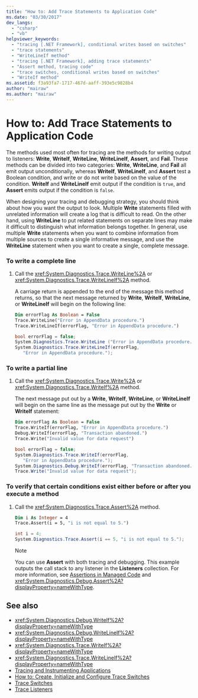 ```yaml
---
title: "How to: Add Trace Statements to Application Code"
ms.date: "03/30/2017"
dev_langs: 
  - "csharp"
  - "vb"
helpviewer_keywords: 
  - "tracing [.NET Framework], conditional writes based on switches"
  - "trace statements"
  - "WriteLineIf method"
  - "tracing [.NET Framework], adding trace statements"
  - "Assert method, tracing code"
  - "trace switches, conditional writes based on switches"
  - "WriteIf method"
ms.assetid: f3a93fa7-1717-467d-aaff-393e5c9828b4
author: "mairaw"
ms.author: "mairaw"
---
```

# How to: Add Trace Statements to Application Code
The methods used most often for tracing are the methods for writing output to listeners: **Write**, **WriteIf**, **WriteLine**, **WriteLineIf**, **Assert**, and **Fail**. These methods can be divided into two categories: **Write**, **WriteLine**, and **Fail** all emit output unconditionally, whereas **WriteIf**, **WriteLineIf**, and **Assert** test a Boolean condition, and write or do not write based on the value of the condition. **WriteIf** and **WriteLineIf** emit output if the condition is `true`, and **Assert** emits output if the condition is `false`.  
  
 When designing your tracing and debugging strategy, you should think about how you want the output to look. Multiple **Write** statements filled with unrelated information will create a log that is difficult to read. On the other hand, using **WriteLine** to put related statements on separate lines may make it difficult to distinguish what information belongs together. In general, use multiple **Write** statements when you want to combine information from multiple sources to create a single informative message, and use the **WriteLine** statement when you want to create a single, complete message.  
  
### To write a complete line  
  
1. Call the <xref:System.Diagnostics.Trace.WriteLine%2A> or <xref:System.Diagnostics.Trace.WriteLineIf%2A> method.  
  
     A carriage return is appended to the end of the message this method returns, so that the next message returned by **Write**, **WriteIf**, **WriteLine**, or **WriteLineIf** will begin on the following line:  
  
    ```vb  
    Dim errorFlag As Boolean = False  
    Trace.WriteLine("Error in AppendData procedure.")  
    Trace.WriteLineIf(errorFlag, "Error in AppendData procedure.")  
    ```  
  
    ```csharp  
    bool errorFlag = false;  
    System.Diagnostics.Trace.WriteLine ("Error in AppendData procedure.");  
    System.Diagnostics.Trace.WriteLineIf(errorFlag,   
       "Error in AppendData procedure.");  
    ```  
  
### To write a partial line  
  
1. Call the <xref:System.Diagnostics.Trace.Write%2A> or <xref:System.Diagnostics.Trace.WriteIf%2A> method.  
  
     The next message put out by a **Write**, **WriteIf**, **WriteLine**, or **WriteLineIf** will begin on the same line as the message put out by the **Write** or **WriteIf** statement:  
  
    ```vb  
    Dim errorFlag As Boolean = False  
    Trace.WriteIf(errorFlag, "Error in AppendData procedure.")  
    Debug.WriteIf(errorFlag, "Transaction abandoned.")  
    Trace.Write("Invalid value for data request")  
    ```  
  
    ```csharp  
    bool errorFlag = false;  
    System.Diagnostics.Trace.WriteIf(errorFlag,   
       "Error in AppendData procedure.");  
    System.Diagnostics.Debug.WriteIf(errorFlag, "Transaction abandoned.");  
    Trace.Write("Invalid value for data request");  
    ```  
  
### To verify that certain conditions exist either before or after you execute a method  
  
1. Call the <xref:System.Diagnostics.Trace.Assert%2A> method.  
  
    ```vb  
    Dim i As Integer = 4  
    Trace.Assert(i = 5, "i is not equal to 5.")  
    ```  
  
    ```csharp  
    int i = 4;  
    System.Diagnostics.Trace.Assert(i == 5, "i is not equal to 5.");  
    ```  
  
    > [!NOTE]
    >  You can use **Assert** with both tracing and debugging. This example outputs the call stack to any listener in the **Listeners** collection. For more information, see [Assertions in Managed Code](/visualstudio/debugger/assertions-in-managed-code) and <xref:System.Diagnostics.Debug.Assert%2A?displayProperty=nameWithType>.  
  
## See also

- <xref:System.Diagnostics.Debug.WriteIf%2A?displayProperty=nameWithType>
- <xref:System.Diagnostics.Debug.WriteLineIf%2A?displayProperty=nameWithType>
- <xref:System.Diagnostics.Trace.WriteIf%2A?displayProperty=nameWithType>
- <xref:System.Diagnostics.Trace.WriteLineIf%2A?displayProperty=nameWithType>
- [Tracing and Instrumenting Applications](../../../docs/framework/debug-trace-profile/tracing-and-instrumenting-applications.md)
- [How to: Create, Initialize and Configure Trace Switches](../../../docs/framework/debug-trace-profile/how-to-create-initialize-and-configure-trace-switches.md)
- [Trace Switches](../../../docs/framework/debug-trace-profile/trace-switches.md)
- [Trace Listeners](../../../docs/framework/debug-trace-profile/trace-listeners.md)

